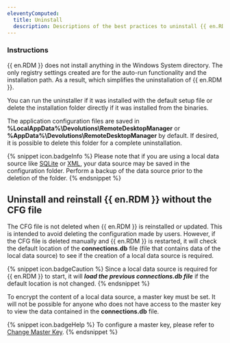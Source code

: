 ```yaml
---
eleventyComputed:
  title: Uninstall
  description: Descriptions of the best practices to uninstall {{ en.RDM }}
---
```

### Instructions 

{{ en.RDM }} does not install anything in the Windows System directory. The only registry settings created are for the auto-run functionality and the installation path. As a result, which simplifies the uninstallation of {{ en.RDM }}.  

You can run the uninstaller if it was installed with the default setup file or delete the installation folder directly if it was installed from the binaries.  

The application configuration files are saved in **%LocalAppData%\Devolutions\RemoteDesktopManager** or **%AppData%\Devolutions\RemoteDesktopManager** by default. If desired, it is possible to delete this folder for a complete uninstallation.  

{% snippet icon.badgeInfo %} 
Please note that if you are using a local data source like [SQLite](/rdm/windows/data-sources/data-sources-types/sqlite/) or [XML](/rdm/windows/data-sources/data-sources-types/xml/), your data source may be saved in the configuration folder. Perform a backup of the data source prior to the deletion of the folder. 
{% endsnippet %}
 
## Uninstall and reinstall {{ en.RDM }} without the CFG file

The CFG file is not deleted when {{ en.RDM }} is reinstalled or updated. This is intended to avoid deleting the configuration made by users. However, if the CFG file is deleted manually and {{ en.RDM }} is restarted, it will check the default location of the **connections.db** file (file that contains data of the local data source) to see if the creation of a local data source is required. 

{% snippet icon.badgeCaution %}
Since a local data source is required for {{ en.RDM }} to start, it will ***load the previous connections.db file*** if the default location is not changed.
{% endsnippet %}  

To encrypt the content of a local data source, a master key must be set. It will not be possible for anyone who does not have access to the master key to view the data contained in the **connections.db** file.

{% snippet icon.badgeHelp %} 
To configure a master key, please refer to [Change Master Key](/rdm/windows/commands/file/change-master-key/). 
{% endsnippet %}
